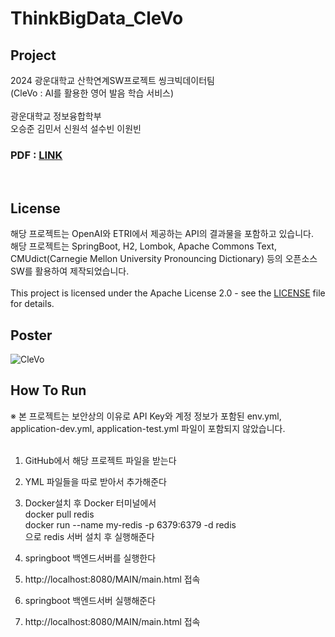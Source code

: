 ﻿# ThinkBigData_CleVo

## Project

2024 광운대학교 산학연계SW프로젝트 씽크빅데이터팀 </br>
(CleVo : AI를 활용한 영어 발음 학습 서비스) </br> </br>
광운대학교 정보융합학부 </br>
오승준 김민서 신원석 설수빈 이원빈

### PDF : [LINK](https://github.com/dsjoh/ThinkBigData_CleVo/blob/dev/%5BSW%EC%82%B0%ED%95%99%EC%97%B0%EA%B3%84%ED%94%84%EB%A1%9C%EC%A0%9D%ED%8A%B8%5D%EC%94%BD%ED%81%AC%EB%B9%85%EB%8D%B0%EC%9D%B4%ED%84%B0%ED%8C%80_%EC%B5%9C%EC%A2%85%EB%B3%B4%EA%B3%A0%EC%84%9C-%EB%B3%B5%EC%82%AC.pdf)
</br>

## License

해당 프로젝트는 OpenAI와 ETRI에서 제공하는 API의 결과물을 포함하고 있습니다. </br>
해당 프로젝트는 SpringBoot, H2, Lombok, Apache Commons Text, CMUdict(Carnegie Mellon University Pronouncing Dictionary) 등의 오픈소스 SW를 활용하여 제작되었습니다. </br></br>
This project is licensed under the Apache License 2.0 - see the [LICENSE](./LICENSE) file for details. </br>


## Poster

![CleVo](https://github.com/user-attachments/assets/8a27aa59-56ff-4d02-ab64-f7538842dde0)


## How To Run

※ 본 프로젝트는 보안상의 이유로 API Key와 계정 정보가 포함된 env.yml, application-dev.yml, application-test.yml 파일이 포함되지 않았습니다. </br> </br>
1. GitHub에서 해당 프로젝트 파일을 받는다 </br>
2. YML 파일들을 따로 받아서 추가해준다 </br>
3. Docker설치 후 Docker 터미널에서 </br>
docker pull redis </br>
docker run --name my-redis -p 6379:6379 -d redis </br>
으로 redis 서버 설치 후 실행해준다 </br>
4. springboot 백엔드서버를 실행한다 </br>
5. http://localhost:8080/MAIN/main.html 접속 </br>


2. springboot 백엔드서버 실행해준다 </br>
3. http://localhost:8080/MAIN/main.html 접속
